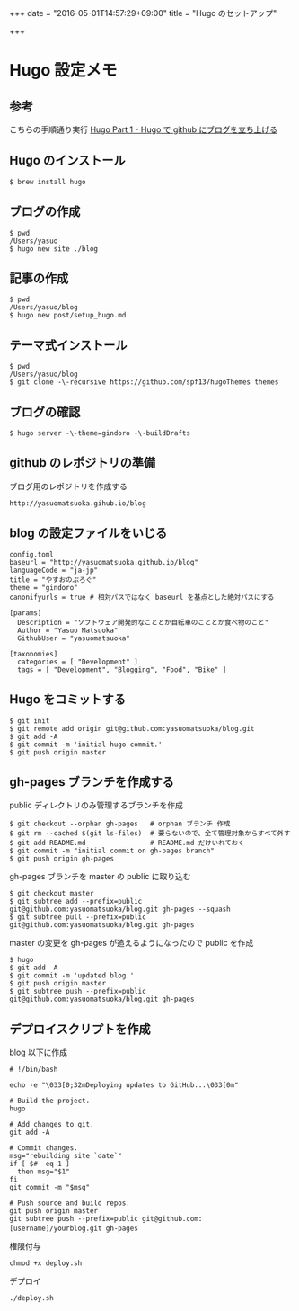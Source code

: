 +++
date = "2016-05-01T14:57:29+09:00"
title = "Hugo のセットアップ"

+++

# Hugo 設定メモ

## 参考
こちらの手順通り実行
[Hugo Part 1 - Hugo で github にブログを立ち上げる](http://blog.syati.info/post/create_hugo/)

## Hugo のインストール
```
$ brew install hugo
```

## ブログの作成
```
$ pwd
/Users/yasuo
$ hugo new site ./blog
```

## 記事の作成
```
$ pwd
/Users/yasuo/blog
$ hugo new post/setup_hugo.md
```

## テーマ式インストール
```
$ pwd
/Users/yasuo/blog
$ git clone -\-recursive https://github.com/spf13/hugoThemes themes
```

## ブログの確認
```
$ hugo server -\-theme=gindoro -\-buildDrafts
```

## github のレポジトリの準備
ブログ用のレポジトリを作成する
```
http://yasuomatsuoka.gihub.io/blog
```

## blog の設定ファイルをいじる
```
config.toml
baseurl = "http://yasuomatsuoka.github.io/blog"
languageCode = "ja-jp"
title = "やすおのぶろぐ"
theme = "gindoro"
canonifyurls = true # 相対パスではなく baseurl を基点とした絶対パスにする

[params]
  Description = "ソフトウェア開発的なこととか自転車のこととか食べ物のこと"
  Author = "Yasuo Matsuoka"
  GithubUser = "yasuomatsuoka"

[taxonomies]
  categories = [ "Development" ]
  tags = [ "Development", "Blogging", "Food", "Bike" ]
```

## Hugo をコミットする
```
$ git init
$ git remote add origin git@github.com:yasuomatsuoka/blog.git
$ git add -A
$ git commit -m 'initial hugo commit.'
$ git push origin master
```

## gh-pages ブランチを作成する
public ディレクトリのみ管理するブランチを作成
```
$ git checkout --orphan gh-pages   # orphan ブランチ 作成
$ git rm --cached $(git ls-files)  # 要らないので、全て管理対象からすべて外す
$ git add README.md                # README.md だけいれておく
$ git commit -m "initial commit on gh-pages branch"
$ git push origin gh-pages
```
gh-pages ブランチを master の public に取り込む
```
$ git checkout master
$ git subtree add --prefix=public git@github.com:yasuomatsuoka/blog.git gh-pages --squash
$ git subtree pull --prefix=public git@github.com:yasuomatsuoka/blog.git gh-pages
```

master の変更を gh-pages が追えるようになったので public を作成
```
$ hugo
$ git add -A
$ git commit -m 'updated blog.'
$ git push origin master
$ git subtree push --prefix=public git@github.com:yasuomatsuoka/blog.git gh-pages
```

## デプロイスクリプトを作成
blog 以下に作成
```
# !/bin/bash

echo -e "\033[0;32mDeploying updates to GitHub...\033[0m"

# Build the project.
hugo

# Add changes to git.
git add -A

# Commit changes.
msg="rebuilding site `date`"
if [ $# -eq 1 ]
  then msg="$1"
fi
git commit -m "$msg"

# Push source and build repos.
git push origin master
git subtree push --prefix=public git@github.com:[username]/yourblog.git gh-pages　
```

権限付与
```
chmod +x deploy.sh
```

デプロイ
```
./deploy.sh
```
